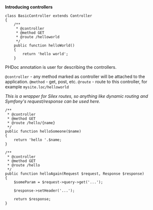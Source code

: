**Introducing controllers**

```
class BasicController extends Controller
{
    /**
     * @controller
     * @method GET
     * @route /helloworld
     */
    public function helloWorld()
    {
        return 'hello world';
    }

```

PHDoc annotation is user for describing the controllers.

`@controller` - any method marked as controller will be attached to the application.
`@method` - get, post, etc.
`@route` - route to this controller, for example `mysite.loc/helloworld`

*This is a wrapper for Silex routes, so anything like dynamic routing and Symfony's request/response can be used here.*

```
/**
 * @controller
 * @method GET
 * @route /hello/{name}
 */
public function helloSomeone($name)
{
    return 'hello '.$name;
}
```

```
/**
 * @controller
 * @method GET
 * @route /hello
 */
public function helloAgain(Request $request, Response $response)
{
    $someParam = $request->query->get('...');
    
    $response->setHeader('...');
    
    return $response;
}
```